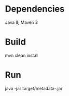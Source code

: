 # Dependencies
Java 8, Maven 3

# Build
mvn clean install

# Run
java -jar target/metadata-<version>.jar